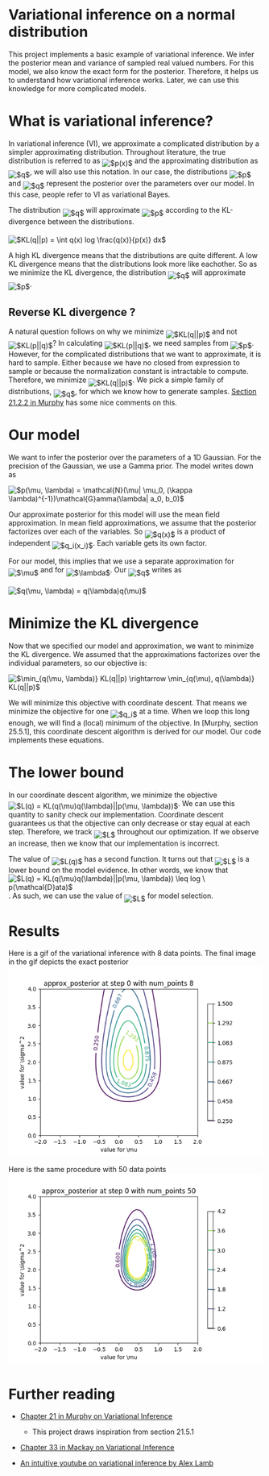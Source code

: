 # Variational inference on a normal distribution

This project implements a basic example of variational inference. We infer the posterior mean and variance of sampled real valued numbers. For this model, we also know the exact form for the posterior. Therefore, it helps us to understand how variational inference works. Later, we can use this knowledge for more complicated models.

# What is variational inference?
In variational inference (VI), we approximate a complicated distribution by a simpler approximating distribution. Throughout literature, the true distribution is referred to as <img alt="$p(x)$" src="https://rawgit.com/RobRomijnders/vi_normal/None/svgs/c9ea84eb1460d2895e0cf5125bd7f7b5.svg?invert_in_darkmode" align=middle width="30.33723pt" height="24.56552999999997pt"/> and the approximating distribution as <img alt="$q$" src="https://rawgit.com/RobRomijnders/vi_normal/None/svgs/d5c18a8ca1894fd3a7d25f242cbe8890.svg?invert_in_darkmode" align=middle width="7.898533500000002pt" height="14.102549999999994pt"/>, we will also use this notation. In our case, the distributions <img alt="$p$" src="https://rawgit.com/RobRomijnders/vi_normal/None/svgs/2ec6e630f199f589a2402fdf3e0289d5.svg?invert_in_darkmode" align=middle width="8.239720500000002pt" height="14.102549999999994pt"/> and <img alt="$q$" src="https://rawgit.com/RobRomijnders/vi_normal/None/svgs/d5c18a8ca1894fd3a7d25f242cbe8890.svg?invert_in_darkmode" align=middle width="7.898533500000002pt" height="14.102549999999994pt"/> represent the posterior over the parameters over our model. In this case, people refer to VI as variational Bayes. 

The distribution <img alt="$q$" src="https://rawgit.com/RobRomijnders/vi_normal/None/svgs/d5c18a8ca1894fd3a7d25f242cbe8890.svg?invert_in_darkmode" align=middle width="7.898533500000002pt" height="14.102549999999994pt"/> will approximate <img alt="$p$" src="https://rawgit.com/RobRomijnders/vi_normal/None/svgs/2ec6e630f199f589a2402fdf3e0289d5.svg?invert_in_darkmode" align=middle width="8.239720500000002pt" height="14.102549999999994pt"/> according to the KL-divergence between the distributions. 

<img alt="$KL(q||p) = \int q(x) log \frac{q(x)}{p(x)} dx$" src="https://rawgit.com/RobRomijnders/vi_normal/None/svgs/b79c7ae8eb0f0202bbe763810e7f5277.svg?invert_in_darkmode" align=middle width="197.65729499999998pt" height="33.14091000000001pt"/>

A high KL divergence means that the distributions are quite different. A low KL divergence means that the distributions look more like eachother. So as we minimize the KL divergence, the distribution <img alt="$q$" src="https://rawgit.com/RobRomijnders/vi_normal/None/svgs/d5c18a8ca1894fd3a7d25f242cbe8890.svg?invert_in_darkmode" align=middle width="7.898533500000002pt" height="14.102549999999994pt"/> will approximate <img alt="$p$" src="https://rawgit.com/RobRomijnders/vi_normal/None/svgs/2ec6e630f199f589a2402fdf3e0289d5.svg?invert_in_darkmode" align=middle width="8.239720500000002pt" height="14.102549999999994pt"/>.

## Reverse KL divergence ?
A natural question follows on why we minimize <img alt="$KL(q||p)$" src="https://rawgit.com/RobRomijnders/vi_normal/None/svgs/96488d0599b0a17bc51f40c74de2539e.svg?invert_in_darkmode" align=middle width="64.206615pt" height="24.56552999999997pt"/> and not <img alt="$KL(p||q)$" src="https://rawgit.com/RobRomijnders/vi_normal/None/svgs/ec0e9578244feb36319f89e9cb157a53.svg?invert_in_darkmode" align=middle width="64.206615pt" height="24.56552999999997pt"/>? In calculating <img alt="$KL(p||q)$" src="https://rawgit.com/RobRomijnders/vi_normal/None/svgs/ec0e9578244feb36319f89e9cb157a53.svg?invert_in_darkmode" align=middle width="64.206615pt" height="24.56552999999997pt"/>, we need samples from <img alt="$p$" src="https://rawgit.com/RobRomijnders/vi_normal/None/svgs/2ec6e630f199f589a2402fdf3e0289d5.svg?invert_in_darkmode" align=middle width="8.239720500000002pt" height="14.102549999999994pt"/>. However, for the complicated distributions that we want to approximate, it is hard to sample. Either because we have no closed from expression to sample or because the normalization constant is intractable to compute. Therefore, we minimize <img alt="$KL(q||p)$" src="https://rawgit.com/RobRomijnders/vi_normal/None/svgs/96488d0599b0a17bc51f40c74de2539e.svg?invert_in_darkmode" align=middle width="64.206615pt" height="24.56552999999997pt"/>. We pick a simple family of distributions, <img alt="$q$" src="https://rawgit.com/RobRomijnders/vi_normal/None/svgs/d5c18a8ca1894fd3a7d25f242cbe8890.svg?invert_in_darkmode" align=middle width="7.898533500000002pt" height="14.102549999999994pt"/>, for which we know how to generate samples. [Section 21.2.2 in Murphy](https://mitpress.mit.edu/books/machine-learning-0) has some nice comments on this.

# Our model
We want to infer the posterior over the parameters of a 1D Gaussian. For the precision of the Gaussian, we use a Gamma prior. The model writes down as

<img alt="$p(\mu, \lambda) = \mathcal{N}(\mu| \mu_0, (\kappa \lambda)^{-1})\mathcal{G}amma(\lambda| a_0, b_0)$" src="https://rawgit.com/RobRomijnders/vi_normal/None/svgs/033470c5086911efa9bf83d712489467.svg?invert_in_darkmode" align=middle width="307.829445pt" height="26.70657pt"/>

Our approximate posterior for this model will use the mean field approximation. In mean field approximations, we assume that the posterior factorizes over each of the variables. So <img alt="$q(x)$" src="https://rawgit.com/RobRomijnders/vi_normal/None/svgs/03fdf3c6a83ab1f3f304bbc20f6cdadf.svg?invert_in_darkmode" align=middle width="29.99832pt" height="24.56552999999997pt"/> is a product of independent <img alt="$q_i(x_i)$" src="https://rawgit.com/RobRomijnders/vi_normal/None/svgs/80ad36443385342691c239198bd89ca6.svg?invert_in_darkmode" align=middle width="40.35405pt" height="24.56552999999997pt"/>. Each variable gets its own factor. 

For our model, this implies that we use a separate approximation for <img alt="$\mu$" src="https://rawgit.com/RobRomijnders/vi_normal/None/svgs/07617f9d8fe48b4a7b3f523d6730eef0.svg?invert_in_darkmode" align=middle width="9.867990000000004pt" height="14.102549999999994pt"/> and for <img alt="$\lambda$" src="https://rawgit.com/RobRomijnders/vi_normal/None/svgs/fd8be73b54f5436a5cd2e73ba9b6bfa9.svg?invert_in_darkmode" align=middle width="9.553335pt" height="22.745910000000016pt"/>. Our <img alt="$q$" src="https://rawgit.com/RobRomijnders/vi_normal/None/svgs/d5c18a8ca1894fd3a7d25f242cbe8890.svg?invert_in_darkmode" align=middle width="7.898533500000002pt" height="14.102549999999994pt"/> writes as

<img alt="$q(\mu, \lambda) = q(\lambda)q(\mu)$" src="https://rawgit.com/RobRomijnders/vi_normal/None/svgs/f16255af098799371b69b6cb02405108.svg?invert_in_darkmode" align=middle width="129.91605pt" height="24.56552999999997pt"/>

# Minimize the KL divergence
Now that we specified our model and approximation, we want to minimize the KL divergence. We assumed that the approximations factorizes over the individual parameters, so our objective is: 

<img alt="$\min_{q(\mu, \lambda)} KL(q||p) \rightarrow \min_{q(\mu), q(\lambda)} KL(q||p)$" src="https://rawgit.com/RobRomijnders/vi_normal/None/svgs/6677314bce4547596b54ba292e213282.svg?invert_in_darkmode" align=middle width="305.36269500000003pt" height="24.56552999999997pt"/>

We will minimize this objective with coordinate descent. That means we minimize the objective for one <img alt="$q_i$" src="https://rawgit.com/RobRomijnders/vi_normal/None/svgs/9294da67e8fbc8ee3f1ac635fc79c893.svg?invert_in_darkmode" align=middle width="11.944515000000003pt" height="14.102549999999994pt"/> at a time. When we loop this long enough, we will find a (local) minimum of the objective. In [Murphy, section 25.5.1], this coordinate descent algorithm is derived for our model. Our code implements these equations.

# The lower bound
In our coordinate descent algorithm, we minimize the objective <img alt="$L(q) = KL(q(\mu)q(\lambda)||p(\mu, \lambda))$" src="https://rawgit.com/RobRomijnders/vi_normal/None/svgs/20970731582ddd00f93da36d3213f8ba.svg?invert_in_darkmode" align=middle width="210.104895pt" height="24.56552999999997pt"/>. We can use this quantity to sanity check our implementation. Coordinate descent guarantees us that the objective can only decrease or stay equal at each step. Therefore, we track <img alt="$L$" src="https://rawgit.com/RobRomijnders/vi_normal/None/svgs/ddcb483302ed36a59286424aa5e0be17.svg?invert_in_darkmode" align=middle width="11.145420000000001pt" height="22.381919999999983pt"/> throughout our optimization. If we observe an increase, then we know that our implementation is incorrect.

The value of <img alt="$L(q)$" src="https://rawgit.com/RobRomijnders/vi_normal/None/svgs/1cb99bb1bc53bcd42e1e75b24b4c54fa.svg?invert_in_darkmode" align=middle width="31.783785pt" height="24.56552999999997pt"/> has a second function. It turns out that <img alt="$L$" src="https://rawgit.com/RobRomijnders/vi_normal/None/svgs/ddcb483302ed36a59286424aa5e0be17.svg?invert_in_darkmode" align=middle width="11.145420000000001pt" height="22.381919999999983pt"/> is a lower bound on the model evidence. In other words, we know that <img alt="$L(q) = KL(q(\mu)q(\lambda)||p(\mu, \lambda)) \leq log \ p(\mathcal{D}ata)$" src="https://rawgit.com/RobRomijnders/vi_normal/None/svgs/31aa22005eed1eab8fbfd56d0c37cfae.svg?invert_in_darkmode" align=middle width="316.298895pt" height="24.56552999999997pt"/>. As such, we can use the value of <img alt="$L$" src="https://rawgit.com/RobRomijnders/vi_normal/None/svgs/ddcb483302ed36a59286424aa5e0be17.svg?invert_in_darkmode" align=middle width="11.145420000000001pt" height="22.381919999999983pt"/> for model selection.

# Results
Here is a gif of the variational inference with 8 data points. The final image in the gif depicts the exact posterior
![num8](https://github.com/RobRomijnders/vi_normal/blob/master/im/vi_normal_num8.gif?raw=true)

Here is the same procedure with 50 data points
![num50](https://github.com/RobRomijnders/vi_normal/blob/master/im/vi_normal_num50.gif)




# Further reading

  * [Chapter 21 in Murphy on Variational Inference](https://mitpress.mit.edu/books/machine-learning-0)

      * This project draws inspiration from section 21.5.1

  * [Chapter 33 in Mackay on Variational Inference](http://www.inference.org.uk/itprnn/book.pdf)
  * [An intuitive youtube on variational inference by Alex Lamb](https://www.youtube.com/watch?v=h0UE8FzdE8U)
